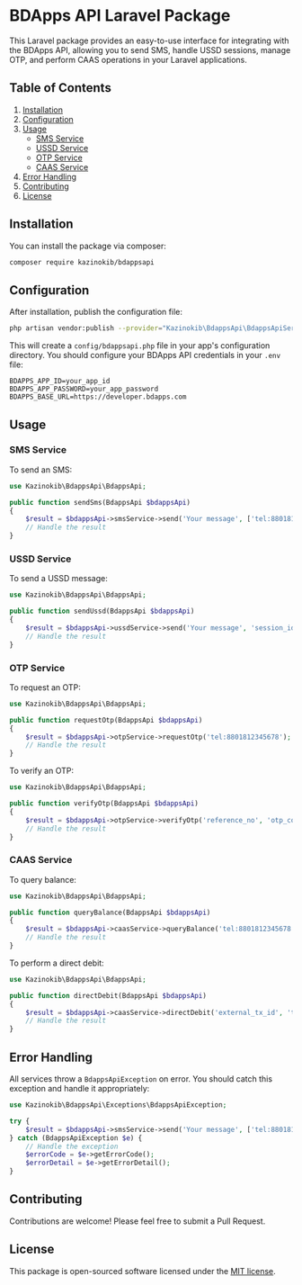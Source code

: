 # BDApps API Laravel Package

This Laravel package provides an easy-to-use interface for integrating with the BDApps API, allowing you to send SMS, handle USSD sessions, manage OTP, and perform CAAS operations in your Laravel applications.

## Table of Contents

1. [Installation](#installation)
2. [Configuration](#configuration)
3. [Usage](#usage)
   - [SMS Service](#sms-service)
   - [USSD Service](#ussd-service)
   - [OTP Service](#otp-service)
   - [CAAS Service](#caas-service)
4. [Error Handling](#error-handling)
5. [Contributing](#contributing)
6. [License](#license)

## Installation

You can install the package via composer:

```bash
composer require kazinokib/bdappsapi
```

## Configuration

After installation, publish the configuration file:

```bash
php artisan vendor:publish --provider="Kazinokib\BdappsApi\BdappsApiServiceProvider" --tag="config"
```

This will create a `config/bdappsapi.php` file in your app's configuration directory. You should configure your BDApps API credentials in your `.env` file:

```
BDAPPS_APP_ID=your_app_id
BDAPPS_APP_PASSWORD=your_app_password
BDAPPS_BASE_URL=https://developer.bdapps.com
```

## Usage

### SMS Service

To send an SMS:

```php
use Kazinokib\BdappsApi\BdappsApi;

public function sendSms(BdappsApi $bdappsApi)
{
    $result = $bdappsApi->smsService->send('Your message', ['tel:8801812345678']);
    // Handle the result
}
```

### USSD Service

To send a USSD message:

```php
use Kazinokib\BdappsApi\BdappsApi;

public function sendUssd(BdappsApi $bdappsApi)
{
    $result = $bdappsApi->ussdService->send('Your message', 'session_id', 'tel:8801812345678');
    // Handle the result
}
```

### OTP Service

To request an OTP:

```php
use Kazinokib\BdappsApi\BdappsApi;

public function requestOtp(BdappsApi $bdappsApi)
{
    $result = $bdappsApi->otpService->requestOtp('tel:8801812345678');
    // Handle the result
}
```

To verify an OTP:

```php
use Kazinokib\BdappsApi\BdappsApi;

public function verifyOtp(BdappsApi $bdappsApi)
{
    $result = $bdappsApi->otpService->verifyOtp('reference_no', 'otp_code');
    // Handle the result
}
```

### CAAS Service

To query balance:

```php
use Kazinokib\BdappsApi\BdappsApi;

public function queryBalance(BdappsApi $bdappsApi)
{
    $result = $bdappsApi->caasService->queryBalance('tel:8801812345678');
    // Handle the result
}
```

To perform a direct debit:

```php
use Kazinokib\BdappsApi\BdappsApi;

public function directDebit(BdappsApi $bdappsApi)
{
    $result = $bdappsApi->caasService->directDebit('external_tx_id', 'tel:8801812345678', 10.00);
    // Handle the result
}
```

## Error Handling

All services throw a `BdappsApiException` on error. You should catch this exception and handle it appropriately:

```php
use Kazinokib\BdappsApi\Exceptions\BdappsApiException;

try {
    $result = $bdappsApi->smsService->send('Your message', ['tel:8801812345678']);
} catch (BdappsApiException $e) {
    // Handle the exception
    $errorCode = $e->getErrorCode();
    $errorDetail = $e->getErrorDetail();
}
```

## Contributing

Contributions are welcome! Please feel free to submit a Pull Request.

## License

This package is open-sourced software licensed under the [MIT license](https://opensource.org/licenses/MIT).
